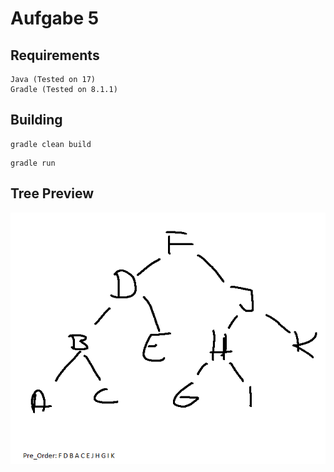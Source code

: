 # Aufgabe 5

## Requirements
```
Java (Tested on 17)
Gradle (Tested on 8.1.1)
```

## Building
```
gradle clean build
```
```
gradle run
```

## Tree Preview
![](Test1.png)